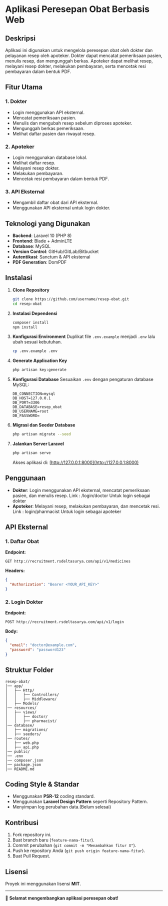 # Aplikasi Peresepan Obat Berbasis Web

## Deskripsi
Aplikasi ini digunakan untuk mengelola peresepan obat oleh dokter dan pelayanan resep oleh apoteker. Dokter dapat mencatat pemeriksaan pasien, menulis resep, dan mengunggah berkas. Apoteker dapat melihat resep, melayani resep dokter, melakukan pembayaran, serta mencetak resi pembayaran dalam bentuk PDF.

## Fitur Utama
### 1. **Dokter**
- Login menggunakan API eksternal.
- Mencatat pemeriksaan pasien.
- Menulis dan mengubah resep sebelum diproses apoteker.
- Mengunggah berkas pemeriksaan.
- Melihat daftar pasien dan riwayat resep.

### 2. **Apoteker**
- Login menggunakan database lokal.
- Melihat daftar resep.
- Melayani resep dokter.
- Melakukan pembayaran.
- Mencetak resi pembayaran dalam bentuk PDF.

### 3. **API Eksternal**
- Mengambil daftar obat dari API eksternal.
- Menggunakan API eksternal untuk login dokter.

## Teknologi yang Digunakan
- **Backend**: Laravel 10 (PHP 8)
- **Frontend**: Blade + AdminLTE
- **Database**: MySQL
- **Version Control**: GitHub/GitLab/Bitbucket
- **Autentikasi**: Sanctum & API eksternal
- **PDF Generation**: DomPDF

## Instalasi
1. **Clone Repository**
   ```bash
   git clone https://github.com/username/resep-obat.git
   cd resep-obat
   ```

2. **Instalasi Dependensi**
   ```bash
   composer install
   npm install
   ```

3. **Konfigurasi Environment**
   Duplikat file `.env.example` menjadi `.env` lalu ubah sesuai kebutuhan.
   ```bash
   cp .env.example .env
   ```

4. **Generate Application Key**
   ```bash
   php artisan key:generate
   ```

5. **Konfigurasi Database**
   Sesuaikan `.env` dengan pengaturan database MySQL:
   ```env
   DB_CONNECTION=mysql
   DB_HOST=127.0.0.1
   DB_PORT=3306
   DB_DATABASE=resep_obat
   DB_USERNAME=root
   DB_PASSWORD=
   ```

6. **Migrasi dan Seeder Database**
   ```bash
   php artisan migrate --seed
   ```

7. **Jalankan Server Laravel**
   ```bash
   php artisan serve
   ```
   Akses aplikasi di: [http://127.0.0.1:8000](http://127.0.0.1:8000)

## Penggunaan
- **Dokter**: Login menggunakan API eksternal, mencatat pemeriksaan pasien, dan menulis resep.
   Link : /login/doctor
   Untuk login sebagai dokter
- **Apoteker**: Melayani resep, melakukan pembayaran, dan mencetak resi.
   Link : login/pharmacist
   Untuk login sebagai apoteker
## API Eksternal
### 1. **Daftar Obat**
   **Endpoint:**
   ```http
   GET http://recruitment.rsdeltasurya.com/api/v1/medicines
   ```
   **Headers:**
   ```json
   {
     "Authorization": "Bearer <YOUR_API_KEY>"
   }
   ```

### 2. **Login Dokter**
   **Endpoint:**
   ```http
   POST http://recruitment.rsdeltasurya.com/api/v1/login
   ```
   **Body:**
   ```json
   {
     "email": "doctor@example.com",
     "password": "password123"
   }
   ```

## Struktur Folder
```
resep-obat/
│── app/
│   ├── Http/
│   │   ├── Controllers/
│   │   ├── Middleware/
│   ├── Models/
│── resources/
│   ├── views/
│   │   ├── doctor/
│   │   ├── pharmacist/
│── database/
│   ├── migrations/
│   ├── seeders/
│── routes/
│   ├── web.php
│   ├── api.php
│── public/
│── .env
│── composer.json
│── package.json
│── README.md
```

## Coding Style & Standar
- Menggunakan **PSR-12** coding standard.
- Menggunakan **Laravel Design Pattern** seperti Repository Pattern.
- Menyimpan log perubahan data.(Belum selesai)

## Kontribusi
1. Fork repository ini.
2. Buat branch baru (`feature-nama-fitur`).
3. Commit perubahan (`git commit -m "Menambahkan fitur X"`).
4. Push ke repository Anda (`git push origin feature-nama-fitur`).
5. Buat Pull Request.

## Lisensi
Proyek ini menggunakan lisensi **MIT**.

---
🚀 **Selamat mengembangkan aplikasi peresepan obat!**

